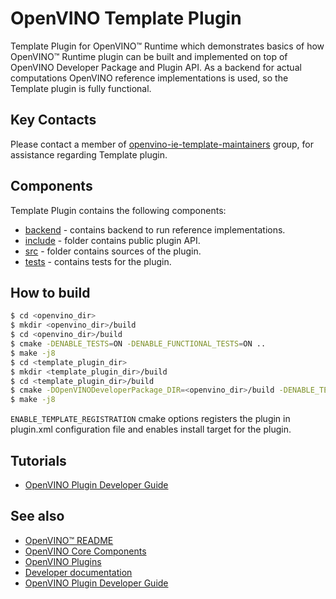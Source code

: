 # OpenVINO Template Plugin

Template Plugin for OpenVINO™ Runtime which demonstrates basics of how OpenVINO™ Runtime plugin can be built and implemented on top of OpenVINO Developer Package and Plugin API.
As a backend for actual computations OpenVINO reference implementations is used, so the Template plugin is fully functional.

## Key Contacts

Please contact a member of [openvino-ie-template-maintainers](https://github.com/orgs/openvinotoolkit/teams/openvino-ie-template-maintainers) group, for assistance regarding Template plugin.

## Components

Template Plugin contains the following components:

* [backend](./backend/) - contains backend to run reference implementations.
* [include](./include/) - folder contains public plugin API.
* [src](./src/) - folder contains sources of the plugin.
* [tests](./tests/) - contains tests for the plugin.

## How to build

```bash
$ cd <openvino_dir>
$ mkdir <openvino_dir>/build
$ cd <openvino_dir>/build
$ cmake -DENABLE_TESTS=ON -DENABLE_FUNCTIONAL_TESTS=ON ..
$ make -j8
$ cd <template_plugin_dir>
$ mkdir <template_plugin_dir>/build
$ cd <template_plugin_dir>/build
$ cmake -DOpenVINODeveloperPackage_DIR=<openvino_dir>/build -DENABLE_TEMPLATE_REGISTRATION=ON ..
$ make -j8
```

`ENABLE_TEMPLATE_REGISTRATION` cmake options registers the plugin in plugin.xml configuration file and enables install target for the plugin.

## Tutorials

* [OpenVINO Plugin Developer Guide](https://docs.openvino.ai/2023.0/openvino_docs_ie_plugin_dg_overview.html)

## See also
 * [OpenVINO™ README](../../../README.md)
 * [OpenVINO Core Components](../../README.md)
 * [OpenVINO Plugins](../README.md)
 * [Developer documentation](../../../docs/dev/index.md)
 * [OpenVINO Plugin Developer Guide](https://docs.openvino.ai/2023.0/openvino_docs_ie_plugin_dg_overview.html)
